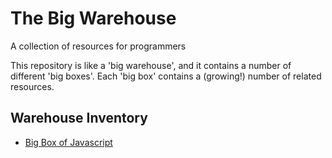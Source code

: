 # The Big Warehouse
A collection of resources for programmers

This repository is like a 'big warehouse', and it contains a number of different 'big boxes'. Each 'big box' contains a (growing!) number of related resources.

## Warehouse Inventory
 - [Big Box of Javascript](https://github.com/sbrl/thebigwarehouse/blob/master/BigBoxOfJavascript.mdhttps://github.com/sbrl/thebigwarehouse/blob/master/BigBoxOfJavascript.md)
